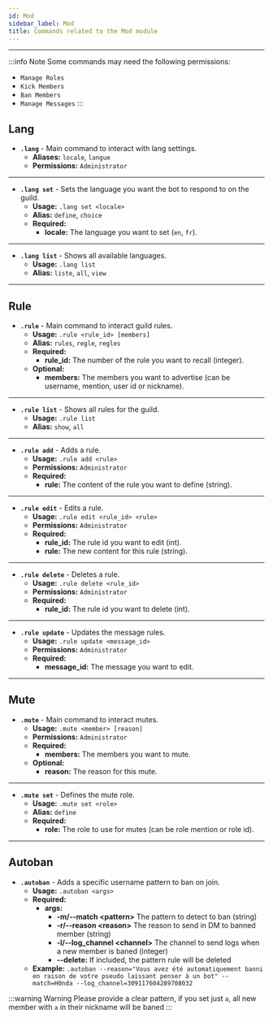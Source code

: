 ```yaml
---
id: Mod
sidebar_label: Mod
title: Commands related to the Mod module
---
```


---
:::info Note
Some commands may need the following permissions:
- `Manage Roles`
- `Kick Members`
- `Ban Members`
- `Manage Messages`
:::  


## Lang
- **`.lang`** - Main command to interact with lang settings.
    - **Aliases:** `locale`, `langue`
    - **Permissions:** `Administrator`
---
- **`.lang set`** - Sets the language you want the bot to respond to on the guild.
    - **Usage:** `.lang set <locale>`
    - **Alias:** `define`, `choice`
    - **Required:** 
        - **locale:** The language you want to set (`en`, `fr`).
---
- **`.lang list`** - Shows all available languages.
    - **Usage:** `.lang list`
    - **Alias:** `liste`, `all`, `view`
    
---

## Rule
- **`.rule`** - Main command to interact guild rules.
    - **Usage:** `.rule <rule_id> [members]`
    - **Alias:** `rules`, `regle`, `regles`
    - **Required:** 
        - **rule_id:** The number of the rule you want to recall (integer).
    - **Optional:** 
        - **members:** The members you want to advertise (can be username, mention, user id or nickname).
---
- **`.rule list`** - Shows all rules for the guild.
    - **Usage:** `.rule list`
    - **Alias:** `show`, `all`
---
- **`.rule add`** - Adds a rule.
    - **Usage:** `.rule add <rule>`
    - **Permissions:** `Administrator` 
    - **Required:** 
        - **rule:** The content of the rule you want to define (string).
---
- **`.rule edit`** - Edits a rule.
    - **Usage:** `.rule edit <rule_id> <rule>`
    - **Permissions:** `Administrator` 
    - **Required:** 
        - **rule_id:** The rule id you want to edit (int).
        - **rule:** The new content for this rule (string).
---
- **`.rule delete`** - Deletes a rule.
    - **Usage:** `.rule delete <rule_id>`
    - **Permissions:** `Administrator` 
    - **Required:** 
        - **rule_id:** The rule id you want to delete (int).
---
- **`.rule update`** - Updates the message rules.
    - **Usage:** `.rule update <message_id>`
    - **Permissions:** `Administrator` 
    - **Required:** 
        - **message_id:** The message you want to edit.

---

## Mute
- **`.mute`** - Main command to interact mutes.
    - **Usage:** `.mute <member> [reason]`
    - **Permissions:** `Administrator` 
    - **Required:** 
        - **members:** The members you want to mute.
    - **Optional:** 
        - **reason:** The reason for this mute.
---
- **`.mute set`** - Defines the mute role.
    - **Usage:** `.mute set <role>`
    - **Alias:** `define`
    - **Required:** 
        - **role:** The role to use for mutes (can be role mention or role id).
    
---

## Autoban
- **`.autoban`** - Adds a specific username pattern to ban on join.
    - **Usage:** `.autoban <args>`
    - **Required:** 
        - **args:** 
            - **-m/--match <pattern\>** The pattern to detect to ban (string)
            - **-r/--reason <reason\>** The reason to send in DM to banned member (string)
            - **-l/--log_channel <channel\>** The channel to send logs when a new member is baned (integer)
            - **--delete:** If included, the pattern rule will be deleted
    - **Example:**
        `.autoban --reason="Vous avez été automatiquement banni en raison de votre pseudo laissant penser à un bot" --match=H0nda --log_channel=309117604289708032`
      
:::warning Warning
Please provide a clear pattern, if you set just `a`, all new member with `a` in their nickname will be baned
:::  
